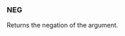 <!--
This is generated by ESQL’s AbstractFunctionTestCase. Do no edit it. See ../README.md for how to regenerate it.
-->

### NEG
Returns the negation of the argument.

